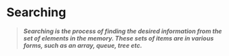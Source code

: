 # Searching
> ***Searching is the process of finding the desired information from the set of elements in the memory. These sets of items are in various forms, such as an array, queue, tree etc.***
